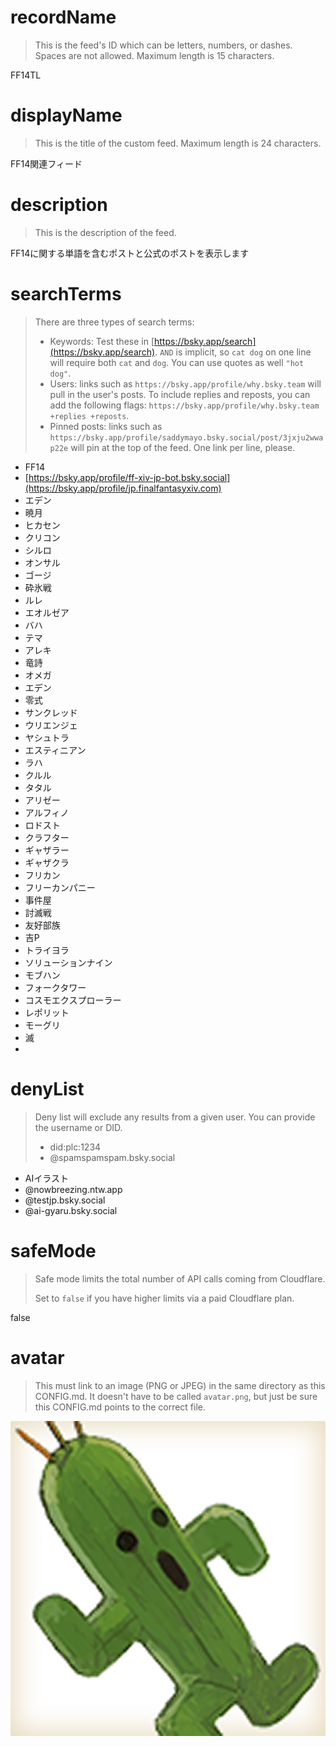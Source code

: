 
# recordName

> This is the feed's ID which can be letters, numbers, or dashes. Spaces are not allowed. Maximum length is 15 characters.

FF14TL

# displayName

> This is the title of the custom feed. Maximum length is 24 characters.

FF14関連フィード

# description

> This is the description of the feed.

FF14に関する単語を含むポストと公式のポストを表示します

# searchTerms

> There are three types of search terms:
>
> - Keywords: Test these in [https://bsky.app/search](https://bsky.app/search). `AND` is implicit, so `cat dog` on one line will require both `cat` and `dog`. You can use quotes as well `"hot dog"`.
> - Users: links such as `https://bsky.app/profile/why.bsky.team` will pull in the user's posts. To include replies and reposts, you can add the following flags: `https://bsky.app/profile/why.bsky.team +replies +reposts`.
> - Pinned posts: links such as `https://bsky.app/profile/saddymayo.bsky.social/post/3jxju2wwap22e` will pin at the top of the feed. One link per line, please.

- FF14
- [https://bsky.app/profile/ff-xiv-jp-bot.bsky.social](https://bsky.app/profile/jp.finalfantasyxiv.com)
- エデン
- 暁月
- ヒカセン
- クリコン
- シルロ
- オンサル
- ゴージ
- 砕氷戦
- ルレ
- エオルゼア
- バハ
- テマ
- アレキ
- 竜詩
- オメガ
- エデン
- 零式
- サンクレッド
- ウリエンジェ
- ヤシュトラ
- エスティニアン
- ラハ
- クルル
- タタル
- アリゼー
- アルフィノ
- ロドスト
- クラフター
- ギャザラー
- ギャザクラ
- フリカン
- フリーカンパニー
- 事件屋
- 討滅戦
- 友好部族
- 吉P
- トライヨラ
- ソリューションナイン
- モブハン
- フォークタワー
- コスモエクスプローラー
- レポリット
- モーグリ
- 滅
- 

# denyList

> Deny list will exclude any results from a given user. You can provide the username or DID.
>
> - did:plc:1234
> - @spamspamspam.bsky.social

- AIイラスト
- @nowbreezing.ntw.app
- @testjp.bsky.social
- @ai-gyaru.bsky.social

# safeMode

> Safe mode limits the total number of API calls coming from Cloudflare.
>
> Set to `false` if you have higher limits via a paid Cloudflare plan.

false

# avatar

> This must link to an image (PNG or JPEG) in the same directory as this CONFIG.md. It doesn't have to be called `avatar.png`, but just be sure this CONFIG.md points to the correct file.

![](イラスト2.png)
